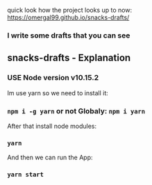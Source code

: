 quick look how the project looks up to now: https://omergal99.github.io/snacks-drafts/

### I write some drafts that you can see

## snacks-drafts - Explanation

### USE Node version v10.15.2

Im use yarn so we need to install it:
### `npm i -g yarn` or not Globaly: `npm i yarn`

After that install node modules:
### `yarn`

And then we can run the App:
### `yarn start`

